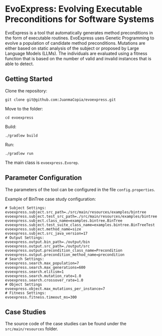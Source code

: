 # EvoExpress: Evolving Executable Preconditions for Software Systems

EvoExpress is a tool that automatically generates method preconditions in the form of executable routines.
EvoExpress uses Genetic Programming to evolve a population of candidate method preconditions. Mutations are either based
on static analysis of the subject or proposed by Large Language Models (LLMs). The individuals are evaluated using a
fitness function that is based on the number of valid and invalid instances that is able to detect.

## Getting Started

Clone the repository:

```
git clone git@github.com:JuanmaCopia/evoexpress.git
```

Move to the folder:

```
cd evoexpress
```

Build:

```
./gradlew build
```

Run:

```
./gradlew run
```

The main class is `evoexpress.Evorep`.

## Parameter Configuration

The parameters of the tool can be configured in the file `config.properties`.

Example of BinTree case study configuration:

```
# Subject Settings:
evoexpress.subject.src_path=./src/main/resources/examples/bintree
evoexpress.subject.test_src_path=./src/main/resources/examples/bintree
evoexpress.subject.class_name=examples.bintree.BinTree
evoexpress.subject.test_suite_class_name=examples.bintree.BinTreeTest
evoexpress.subject.method_name=size
evoexpress.subject.src_java_version=17
# Output Settings:
evoexpress.output.bin_path=./output/bin
evoexpress.output.src_path=./output/src
evoexpress.output.precondition_class_name=Precondition
evoexpress.output.precondition_method_name=precondition
# Search Settings:
evoexpress.search.max_population=7
evoexpress.search.max_generations=600
evoexpress.search.elitism=1
evoexpress.search.mutation_rate=1.0
evoexpress.search.crossover_rate=1.0
# Object Settings
evoexpress.object.max_mutations_per_instance=7
# Fitness Settings:
evoexpress.fitness.timeout_ms=300
```

## Case Studies

The source code of the case studies can be found under the `src/main/resources` folder.
